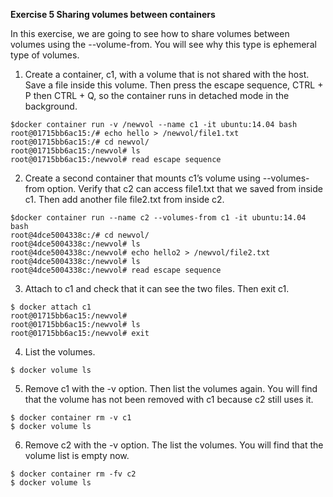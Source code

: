 **Exercise 5 Sharing volumes between containers**

In this exercise, we are going to see how to share volumes between volumes using the --volume-from. You will see why this type is ephemeral type of volumes.

1. Create a container, c1, with a volume that is not shared with the host. Save a file inside this volume. Then press the escape sequence, CTRL + P then CTRL + Q, so the container runs in detached mode in the background.
```
$docker container run -v /newvol --name c1 -it ubuntu:14.04 bash
root@01715bb6ac15:/# echo hello > /newvol/file1.txt
root@01715bb6ac15:/# cd newvol/
root@01715bb6ac15:/newvol# ls
root@01715bb6ac15:/newvol# read escape sequence
```
2. Create a second container that mounts c1’s volume using --volumes-from option. Verify that c2 can access file1.txt that we saved from inside c1. Then add another file file2.txt from inside c2.
```
$docker container run --name c2 --volumes-from c1 -it ubuntu:14.04 bash
root@4dce5004338c:/# cd newvol/
root@4dce5004338c:/newvol# ls
root@4dce5004338c:/newvol# echo hello2 > /newvol/file2.txt
root@4dce5004338c:/newvol# ls
root@4dce5004338c:/newvol# read escape sequence
```
3. Attach to c1 and check that it can see the two files. Then exit c1.
```
$ docker attach c1
root@01715bb6ac15:/newvol# 
root@01715bb6ac15:/newvol# ls
root@01715bb6ac15:/newvol# exit
```
4. List the volumes.
```
$ docker volume ls
```
5. Remove c1 with the -v option. Then list the volumes again. You will find that the volume has not been removed with c1 because c2 still uses it.
```
$ docker container rm -v c1
$ docker volume ls
```
6. Remove c2 with the -v option. The list the volumes. You will find that the volume list is empty now.
```
$ docker container rm -fv c2
$ docker volume ls
```
